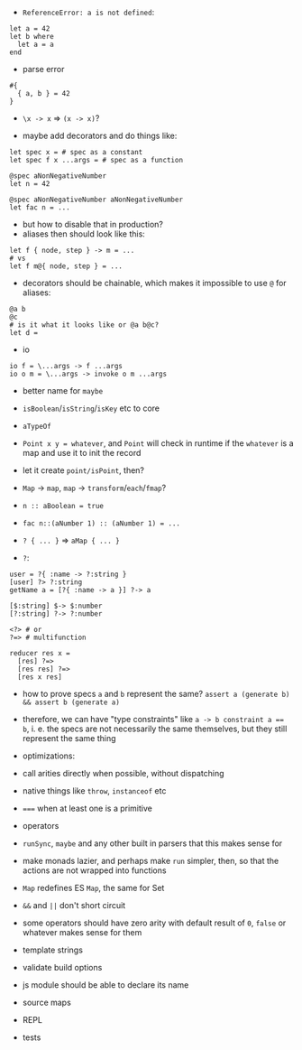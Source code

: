 - `ReferenceError: a is not defined`:
```
let a = 42
let b where
  let a = a
end
```

- parse error
```
#{
  { a, b } = 42
}
```

- `\x -> x` => `(x -> x)`?

- maybe add decorators and do things like:
```
let spec x = # spec as a constant
let spec f x ...args = # spec as a function

@spec aNonNegativeNumber
let n = 42

@spec aNonNegativeNumber aNonNegativeNumber
let fac n = ...
```
- but how to disable that in production?
- aliases then should look like this:
```
let f { node, step } -> m = ...
# vs
let f m@{ node, step } = ...
```
- decorators should be chainable, which makes it impossible to use `@` for aliases:
```
@a b
@c
# is it what it looks like or @a b@c?
let d =
```

- io
```
io f = \...args -> f ...args
io o m = \...args -> invoke o m ...args
```

- better name for `maybe`
- `isBoolean`/`isString`/`isKey` etc to core
- `aTypeOf`

- `Point x y = whatever`, and `Point` will check in runtime if the `whatever` is a map and use it to init the record
- let it create `point/isPoint`, then?
- `Map` -> `map`, `map` -> `transform`/`each`/`fmap`?

- `n :: aBoolean = true`
- `fac n::(aNumber 1) :: (aNumber 1) = ...`
- `? { ... }` => `aMap { ... }`
- `?`:
```
user = ?{ :name -> ?:string }
[user] ?> ?:string
getName a = [?{ :name -> a }] ?-> a

[$:string] $-> $:number
[?:string] ?-> ?:number

<?> # or
?=> # multifunction

reducer res x =
  [res] ?=>
  [res res] ?=>
  [res x res]
```
- how to prove specs `a` and `b` represent the same? `assert a (generate b) && assert b (generate a)`
- therefore, we can have "type constraints" like `a -> b constraint a == b`, i. e. the specs are not necessarily the same themselves, but they still represent the same thing

- optimizations:
- call arities directly when possible, without dispatching
- native things like `throw`, `instanceof` etc
- `===` when at least one is a primitive
- operators
- `runSync`, `maybe` and any other built in parsers that this makes sense for

- make monads lazier, and perhaps make `run` simpler, then, so that the actions are not wrapped into functions
- `Map` redefines ES `Map`, the same for Set
- `&&` and `||` don't short circuit
- some operators should have zero arity with default result of `0`, `false` or whatever makes sense for them
- template strings

- validate build options
- js module should be able to declare its name
- source maps
- REPL
- tests
